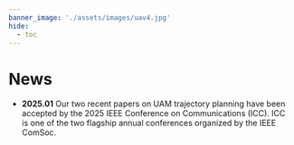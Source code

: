 ```yaml
---
banner_image: './assets/images/uav4.jpg'
hide:
  - toc
---
```


# **News**
- **2025.01** Our two recent papers on UAM trajectory planning have been accepted by the 2025 IEEE Conference on Communications (ICC). ICC is one of the two flagship annual conferences organized by the IEEE ComSoc.
